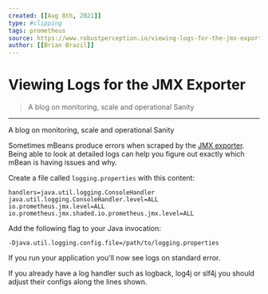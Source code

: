 ```yaml
---
created: [[Aug 8th, 2021]]
type: #clipping
tags: prometheus 
source: https://www.robustperception.io/viewing-logs-for-the-jmx-exporter
author: [[Brian Brazil]] 
---
```

# Viewing Logs for the JMX Exporter

> A blog on monitoring, scale and operational Sanity

---
A blog on monitoring, scale and operational Sanity

Sometimes mBeans produce errors when scraped by the [JMX exporter](https://github.com/prometheus/jmx_exporter). Being able to look at detailed logs can help you figure out exactly which mBean is having issues and why.

Create a file called `logging.properties` with this content:

```
handlers=java.util.logging.ConsoleHandler
java.util.logging.ConsoleHandler.level=ALL
io.prometheus.jmx.level=ALL
io.prometheus.jmx.shaded.io.prometheus.jmx.level=ALL
```
Add the following flag to your Java invocation:

```
-Djava.util.logging.config.file=/path/to/logging.properties
```
If you run your application you'll now see logs on standard error.

If you already have a log handler such as logback, log4j or slf4j you should adjust their configs along the lines shown.
